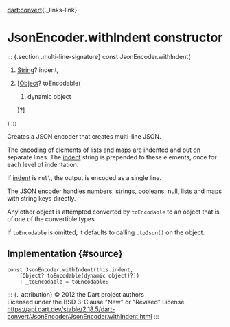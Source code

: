 [dart:convert](../../dart-convert/dart-convert-library){._links-link}

JsonEncoder.withIndent constructor
==================================

::: {.section .multi-line-signature}
const JsonEncoder.withIndent(

1.  [String](../../dart-core/string-class)? indent,
2.  \[[Object](../../dart-core/object-class)? toEncodable(
    1.  dynamic object

    )?\]

)
:::

Creates a JSON encoder that creates multi-line JSON.

The encoding of elements of lists and maps are indented and put on
separate lines. The [indent](indent) string is prepended to these
elements, once for each level of indentation.

If [indent](indent) is `null`, the output is encoded as a single line.

The JSON encoder handles numbers, strings, booleans, null, lists and
maps with string keys directly.

Any other object is attempted converted by `toEncodable` to an object
that is of one of the convertible types.

If `toEncodable` is omitted, it defaults to calling `.toJson()` on the
object.

Implementation {#source}
--------------

``` {.language-dart data-language="dart"}
const JsonEncoder.withIndent(this.indent,
    [Object? toEncodable(dynamic object)?])
    : _toEncodable = toEncodable;
```

::: {._attribution}
© 2012 the Dart project authors\
Licensed under the BSD 3-Clause \"New\" or \"Revised\" License.\
<https://api.dart.dev/stable/2.18.5/dart-convert/JsonEncoder/JsonEncoder.withIndent.html>
:::
